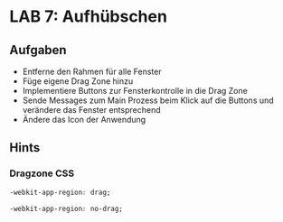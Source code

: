 # LAB 7: Aufhübschen

## Aufgaben
- Entferne den Rahmen für alle Fenster
- Füge eigene Drag Zone hinzu
- Implementiere Buttons zur Fensterkontrolle in die Drag Zone
- Sende Messages zum Main Prozess beim Klick auf die Buttons und verändere das Fenster entsprechend
- Ändere das Icon der Anwendung

## Hints

### Dragzone CSS

```css
-webkit-app-region: drag;

-webkit-app-region: no-drag;
```
